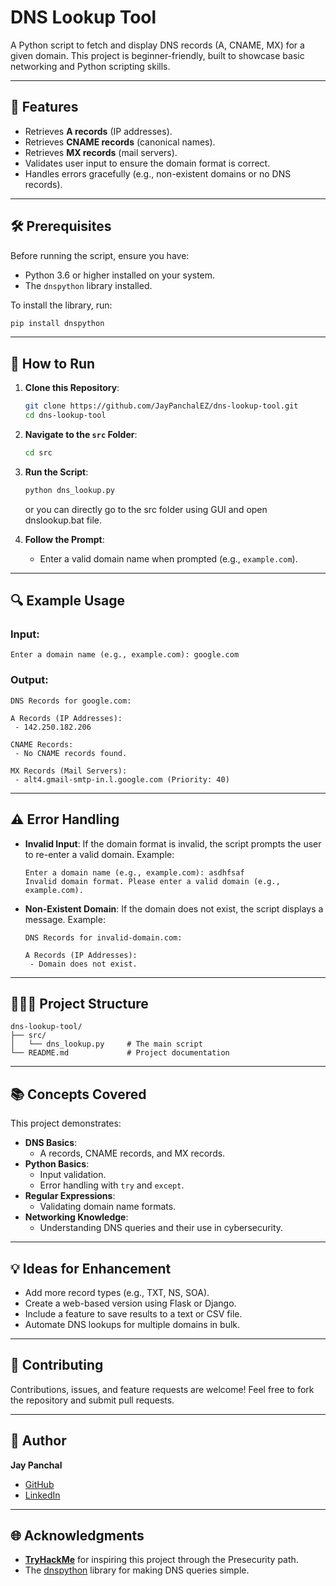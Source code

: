 # DNS Lookup Tool
A Python script to fetch and display DNS records (A, CNAME, MX) for a given domain. This project is beginner-friendly, built to showcase basic networking and Python scripting skills.

---

## 🌟 Features
- Retrieves **A records** (IP addresses).
- Retrieves **CNAME records** (canonical names).
- Retrieves **MX records** (mail servers).
- Validates user input to ensure the domain format is correct.
- Handles errors gracefully (e.g., non-existent domains or no DNS records).

---

## 🛠️ Prerequisites
Before running the script, ensure you have:
- Python 3.6 or higher installed on your system.
- The `dnspython` library installed.

To install the library, run:
```bash
pip install dnspython
```

---

## 🚀 How to Run
1. **Clone this Repository**:
   ```bash
   git clone https://github.com/JayPanchalEZ/dns-lookup-tool.git
   cd dns-lookup-tool
   ```

2. **Navigate to the `src` Folder**:
   ```bash
   cd src
   ```

3. **Run the Script**:
   ```bash
   python dns_lookup.py
   ```
   or you can directly go to the src folder using GUI and open dnslookup.bat file.

4. **Follow the Prompt**:
   - Enter a valid domain name when prompted (e.g., `example.com`).

---

## 🔍 Example Usage
### Input:
```text
Enter a domain name (e.g., example.com): google.com
```

### Output:
```text
DNS Records for google.com:

A Records (IP Addresses):
 - 142.250.182.206

CNAME Records:
 - No CNAME records found.

MX Records (Mail Servers):
 - alt4.gmail-smtp-in.l.google.com (Priority: 40)
```

---

## ⚠️ Error Handling
- **Invalid Input**: If the domain format is invalid, the script prompts the user to re-enter a valid domain.
  Example:
  ```text
  Enter a domain name (e.g., example.com): asdhfsaf
  Invalid domain format. Please enter a valid domain (e.g., example.com).
  ```
- **Non-Existent Domain**: If the domain does not exist, the script displays a message.
  Example:
  ```text
  DNS Records for invalid-domain.com:

  A Records (IP Addresses):
   - Domain does not exist.
  ```

---

## 💂🏻‍♂️ Project Structure
```
dns-lookup-tool/
├── src/
│   └── dns_lookup.py     # The main script
└── README.md             # Project documentation
```

---

## 📚 Concepts Covered
This project demonstrates:
- **DNS Basics**:
  - A records, CNAME records, and MX records.
- **Python Basics**:
  - Input validation.
  - Error handling with `try` and `except`.
- **Regular Expressions**:
  - Validating domain name formats.
- **Networking Knowledge**:
  - Understanding DNS queries and their use in cybersecurity.

---

## 💡 Ideas for Enhancement
- Add more record types (e.g., TXT, NS, SOA).
- Create a web-based version using Flask or Django.
- Include a feature to save results to a text or CSV file.
- Automate DNS lookups for multiple domains in bulk.

---

## 🤝 Contributing
Contributions, issues, and feature requests are welcome! Feel free to fork the repository and submit pull requests.

---

## 👤 Author
**Jay Panchal**

- [GitHub](https://github.com/JayPanchalEZ)
- [LinkedIn](https://www.linkedin.com/in/jaypanchal634)

---

## 🌐 Acknowledgments
- **[TryHackMe](https://tryhackme.com/)** for inspiring this project through the Presecurity path.
- The [dnspython](https://www.dnspython.org/) library for making DNS queries simple.

